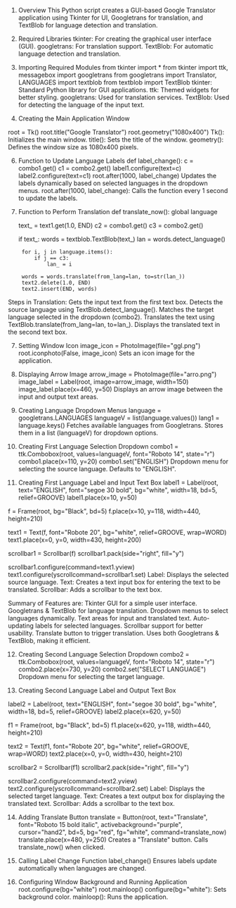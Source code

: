 1. Overview
This Python script creates a GUI-based Google Translator application using Tkinter for UI, Googletrans for translation, and TextBlob for language detection and translation.

2. Required Libraries
tkinter: For creating the graphical user interface (GUI).
googletrans: For translation support.
TextBlob: For automatic language detection and translation.

4. Importing Required Modules
from tkinter import * 
from tkinter import ttk, messagebox
import googletrans
from googletrans import Translator, LANGUAGES
import textblob
from textblob import TextBlob
tkinter: Standard Python library for GUI applications.
ttk: Themed widgets for better styling.
googletrans: Used for translation services.
TextBlob: Used for detecting the language of the input text.


6. Creating the Main Application Window

root = Tk()
root.title("Google Translator")
root.geometry("1080x400")
Tk(): Initializes the main window.
title(): Sets the title of the window.
geometry(): Defines the window size as 1080x400 pixels.


6. Function to Update Language Labels
def label_change():
    c = combo1.get()
    c1 = combo2.get()
    label1.configure(text=c)
    label2.configure(text=c1)
    root.after(1000, label_change)
Updates the labels dynamically based on selected languages in the dropdown menus.
root.after(1000, label_change): Calls the function every 1 second to update the labels.


8. Function to Perform Translation
def translate_now():
    global language

    text_ = text1.get(1.0, END)
    c2 = combo1.get()
    c3 = combo2.get()

    if text_:
        words = textblob.TextBlob(text_)
        lan = words.detect_language()

        for i, j in language.items():
            if j == c3:
                lan_ = i
        
        words = words.translate(from_lang=lan, to=str(lan_))
        text2.delete(1.0, END)
        text2.insert(END, words)  

Steps in Translation:
Gets the input text from the first text box.
Detects the source language using TextBlob.detect_language().
Matches the target language selected in the dropdown (combo2).
Translates the text using TextBlob.translate(from_lang=lan, to=lan_).
Displays the translated text in the second text box.


7. Setting Window Icon
image_icon = PhotoImage(file="ggl.png")
root.iconphoto(False, image_icon)
Sets an icon image for the application.


9. Displaying Arrow Image
arrow_image = PhotoImage(file="arro.png")
image_label = Label(root, image=arrow_image, width=150)
image_label.place(x=460, y=50)
Displays an arrow image between the input and output text areas.


11. Creating Language Dropdown Menus
language = googletrans.LANGUAGES
languageV = list(language.values())
lang1 = language.keys()
Fetches available languages from Googletrans.
Stores them in a list (languageV) for dropdown options.


13. Creating First Language Selection Dropdown
combo1 = ttk.Combobox(root, values=languageV, font="Roboto 14", state="r")
combo1.place(x=110, y=20)
combo1.set("ENGLISH")
Dropdown menu for selecting the source language.
Defaults to "ENGLISH".


15. Creating First Language Label and Input Text Box
label1 = Label(root, text="ENGLISH", font="segoe 30 bold", bg="white", width=18, bd=5, relief=GROOVE)
label1.place(x=10, y=50)

f = Frame(root, bg="Black", bd=5)
f.place(x=10, y=118, width=440, height=210)

text1 = Text(f, font="Robote 20", bg="white", relief=GROOVE, wrap=WORD)
text1.place(x=0, y=0, width=430, height=200)

scrollbar1 = Scrollbar(f)
scrollbar1.pack(side="right", fill="y")

scrollbar1.configure(command=text1.yview)
text1.configure(yscrollcommand=scrollbar1.set)
Label: Displays the selected source language.
Text: Creates a text input box for entering the text to be translated.
Scrollbar: Adds a scrollbar to the text box.


Summary of Features are:
Tkinter GUI for a simple user interface.
Googletrans & TextBlob for language translation.
Dropdown menus to select languages dynamically.
Text areas for input and translated text.
Auto-updating labels for selected languages.
Scrollbar support for better usability.
Translate button to trigger translation.
Uses both Googletrans & TextBlob, making it efficient.


12. Creating Second Language Selection Dropdown
combo2 = ttk.Combobox(root, values=languageV, font="Roboto 14", state="r")
combo2.place(x=730, y=20)
combo2.set("SELECT LANGUAGE")
Dropdown menu for selecting the target language.


14. Creating Second Language Label and Output Text Box

label2 = Label(root, text="ENGLISH", font="segoe 30 bold", bg="white", width=18, bd=5, relief=GROOVE)
label2.place(x=620, y=50)

f1 = Frame(root, bg="Black", bd=5)
f1.place(x=620, y=118, width=440, height=210)

text2 = Text(f1, font="Robote 20", bg="white", relief=GROOVE, wrap=WORD)
text2.place(x=0, y=0, width=430, height=210)

scrollbar2 = Scrollbar(f1)
scrollbar2.pack(side="right", fill="y")

scrollbar2.configure(command=text2.yview)
text2.configure(yscrollcommand=scrollbar2.set)
Label: Displays the selected target language.
Text: Creates a text output box for displaying the translated text.
Scrollbar: Adds a scrollbar to the text box.


14. Adding Translate Button
translate = Button(root, text="Translate", font="Roboto 15 bold italic",
                   activebackground="purple", cursor="hand2", bd=5,
                   bg="red", fg="white", command=translate_now)
translate.place(x=480, y=250)
Creates a "Translate" button.
Calls translate_now() when clicked.


16. Calling Label Change Function
label_change()
Ensures labels update automatically when languages are changed.


18. Configuring Window Background and Running Application
root.configure(bg="white")
root.mainloop()
configure(bg="white"): Sets background color.
mainloop(): Runs the application.
